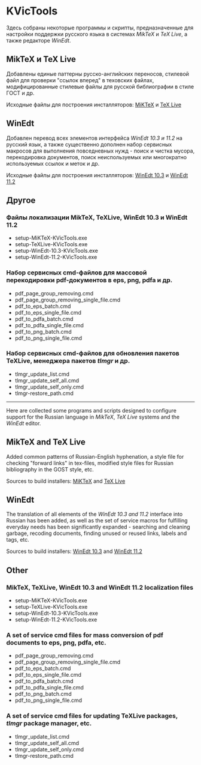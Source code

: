 # KVicTools

Здесь собраны некоторые программы и скрипты, предназначенные для настройки поддержки русского языка в системах *MikTeX* и *TeX Live*, а также редакторе *WinEdt*.

## MikTeX и TeX Live

Добавлены единые паттерны русско-английских переносов, стилевой файл для проверки "ссылок вперед" в теховских файлах, модифицированные стилевые файлы для русской библиографии в стиле ГОСТ и др.

Исходные файлы для построения инсталляторов: [MiKTeX](https://github.com/kozyakin/KVicTools/tree/main/MiKTeX) и [TeX Live](https://github.com/kozyakin/KVicTools/tree/main/TeXLive)

## WinEdt

Добавлен перевод всех элементов интерфейса *WinEdt 10.3 и 11.2* на русский язык, а также существенно дополнен набор сервисных макросов для выполнения повседневных нужд - поиск и чистка мусора, перекодировка документов, поиск неиспользуемых или многократно используемых ссылок и меток и др.

Исходные файлы для построения инсталляторов: [WinEdt 10.3](https://github.com/kozyakin/KVicTools/tree/main/WinEdt%2010) и [WinEdt 11.2](https://github.com/kozyakin/KVicTools/tree/main/WinEdt%20111)

## Другое

### Файлы локализации MikTeX, TeXLive, WinEdt 10.3 и WinEdt 11.2

- setup-MiKTeX-KVicTools.exe
- setup-TeXLive-KVicTools.exe
- setup-WinEdt-10.3-KVicTools.exe
- setup-WinEdt-11.2-KVicTools.exe

### Набор сервисных cmd-файлов для массовой перекодировки pdf-документов в eps, png, pdfa и др.

- pdf\_page\_group\_removing.cmd
- pdf\_page\_group\_removing\_single\_file.cmd
- pdf\_to\_eps\_batch.cmd
- pdf\_to\_eps\_single\_file.cmd
- pdf\_to\_pdfa\_batch.cmd
- pdf\_to\_pdfa\_single\_file.cmd
- pdf\_to\_png\_batch.cmd
- pdf\_to\_png\_single\_file.cmd

### Набор сервисных cmd-файлов для  обновления  пакетов TeXLive, менеджера пакетов *tlmgr* и др.

- tlmgr\_update\_list.cmd
- tlmgr\_update\_self\_all.cmd
- tlmgr\_update\_self\_only.cmd
- tlmgr-restore\_path.cmd

---

Here are collected some programs and scripts designed to configure support for the Russian language in *MikTeX*, *TeX Live* systems and the *WinEdt* editor.

## MikTeX and TeX Live

Added common patterns of Russian-English hyphenation, a style file for checking "forward links" in tex-files, modified style files for Russian bibliography in the GOST style, etc.

Sources to build installers: [MiKTeX](https://github.com/kozyakin/KVicTools/tree/main/MiKTeX) and [TeX Live](https://github.com/kozyakin/KVicTools/tree/main/TeXLive)

## WinEdt

The translation of all elements of the *WinEdt 10.3 and 11.2* interface into Russian has been added, as well as the set of service macros for fulfilling everyday needs has been significantly expanded - searching and cleaning garbage, recoding documents, finding unused or reused links, labels and tags, etc.

Sources to build installers: [WinEdt 10.3](https://github.com/kozyakin/KVicTools/tree/main/WinEdt%2010) and [WinEdt 11.2](https://github.com/kozyakin/KVicTools/tree/main/WinEdt%20111)

## Other

### MikTeX, TeXLive, WinEdt 10.3 and WinEdt 11.2 localization files

- setup-MiKTeX-KVicTools.exe
- setup-TeXLive-KVicTools.exe
- setup-WinEdt-10.3-KVicTools.exe
- setup-WinEdt-11.2-KVicTools.exe

### A set of service cmd files for mass conversion of pdf documents to eps, png, pdfa, etc.

- pdf\_page\_group\_removing.cmd
- pdf\_page\_group\_removing\_single\_file.cmd
- pdf\_to\_eps\_batch.cmd
- pdf\_to\_eps\_single\_file.cmd
- pdf\_to\_pdfa\_batch.cmd
- pdf\_to\_pdfa\_single\_file.cmd
- pdf\_to\_png\_batch.cmd
- pdf\_to\_png\_single\_file.cmd

### A set of service cmd files for updating TeXLive packages, *tlmgr* package manager, etc.

- tlmgr\_update\_list.cmd
- tlmgr\_update\_self\_all.cmd
- tlmgr\_update\_self\_only.cmd
- tlmgr-restore\_path.cmd
